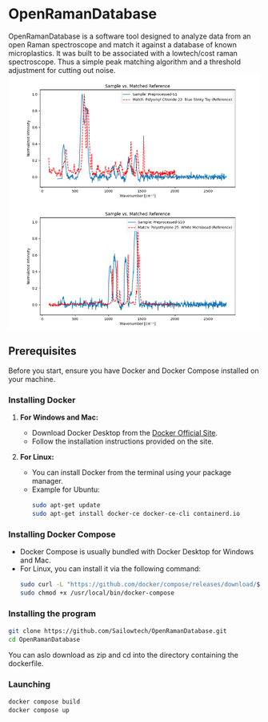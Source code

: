 # OpenRamanDatabase

OpenRamanDatabase is a software tool designed to analyze data from an open Raman spectroscope and match it against a database of known microplastics. It was built to be associated with a lowtech/cost raman spectroscope. Thus a simple peak matching algorithm and a threshold adjustment for cutting out noise.
![image](app/sample_plots/sample_Preprocessed-S1_with_match.png)
![image](app/sample_plots/sample_Preprocessed-S10_with_match.png)
## Prerequisites

Before you start, ensure you have Docker and Docker Compose installed on your machine.

### Installing Docker

1. **For Windows and Mac:**
   - Download Docker Desktop from the [Docker Official Site](https://www.docker.com/products/docker-desktop).
   - Follow the installation instructions provided on the site.

2. **For Linux:**
   - You can install Docker from the terminal using your package manager.
   - Example for Ubuntu:
     ```bash
     sudo apt-get update
     sudo apt-get install docker-ce docker-ce-cli containerd.io
     ```

### Installing Docker Compose

- Docker Compose is usually bundled with Docker Desktop for Windows and Mac.
- For Linux, you can install it via the following command:
  ```bash
  sudo curl -L "https://github.com/docker/compose/releases/download/$(curl -s https://api.github.com/repos/docker/compose/releases/latest | grep 'tag_name' | cut -d\" -f4)/docker-compose-$(uname -s)-$(uname -m)" -o /usr/local/bin/docker-compose
  sudo chmod +x /usr/local/bin/docker-compose

### Installing the program

   ```bash
   git clone https://github.com/Sailowtech/OpenRamanDatabase.git
   cd OpenRamanDatabase
   ```
You can aslo download as zip and cd into the directory containing the dockerfile.

### Launching

   ```bash
   docker compose build
   docker compose up
   ```
